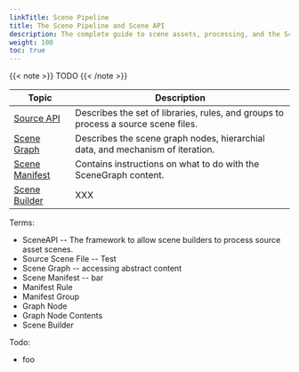 ```yaml
---
linkTitle: Scene Pipeline 
title: The Scene Pipeline and Scene API
description: The complete guide to scene assets, processing, and the Scene Pipeline in Open 3D Engine (O3DE).
weight: 100
toc: true
---
```


{{< note >}}
TODO
{{< /note >}}

| Topic | Description |
| --- | --- |
| [Source API](scene-api) | Describes the set of libraries, rules, and groups to process a source scene files. |
| [Scene Graph](scene-graph) | Describes the scene graph nodes, hierarchial data, and mechanism of iteration. |
| [Scene Manifest](scene-manifest) | Contains instructions on what to do with the SceneGraph content. |
| [Scene Builder](scene-builder) | XXX |

Terms:

- SceneAPI -- The framework to allow scene builders to process source asset scenes.
- Source Scene File -- Test
- Scene Graph -- accessing abstract content
- Scene Manifest -- bar
- Manifest Rule
- Manifest Group
- Graph Node
- Graph Node Contents
- Scene Builder

Todo:

- foo
